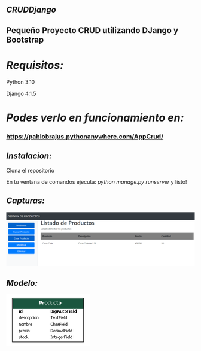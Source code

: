 ## *CRUDDjango*

## Pequeño Proyecto CRUD utilizando DJango y Bootstrap

# *Requisitos:* 

Python 3.10

Django 4.1.5

# *Podes verlo en funcionamiento en:*

### https://pablobrajus.pythonanywhere.com/AppCrud/

## *Instalacion:*

Clona el repositorio 

En tu ventana de comandos ejecuta: *python manage.py runserver* y listo!


## *Capturas:*

![Imagen1](https://github.com/pablobrajus/imagenes/blob/main/Captura1.PNG?raw=true)



## *Modelo:*

![Imagen2](https://github.com/pablobrajus/imagenes/blob/main/modelos.png?raw=true)
